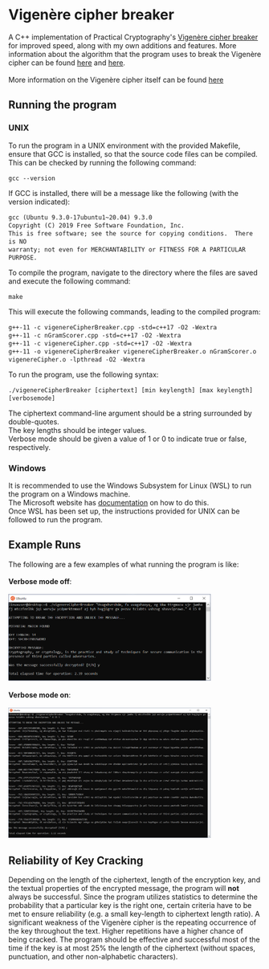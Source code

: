 # Vigenère cipher breaker

A C++ implementation of Practical Cryptography's <a href="https://github.com/jameslyons/python_cryptanalysis/blob/master/break_vigenere.py">Vigenère cipher breaker</a> for improved speed, along with my own additions and features. More information about the algorithm that the program uses to break the Vigenère cipher can be found <a href="http://practicalcryptography.com/cryptanalysis/stochastic-searching/cryptanalysis-vigenere-cipher-part-2/">here</a> and <a href="http://practicalcryptography.com/cryptanalysis/text-characterisation/quadgrams/">here</a>.<br><br>
More information on the Vigenère cipher itself can be found <a href="https://medium.com/@pushkarkadam1994/cryptography-vigen%C3%A8re-cipher-e188fcb96bae">here</a>

## Running the program
### UNIX
To run the program in a UNIX environment with the provided Makefile, ensure that GCC is installed, so that the source code files can be compiled. This can be checked by running the following command:
```
gcc --version
```
If GCC is installed, there will be a message like the following (with the version indicated):
```
gcc (Ubuntu 9.3.0-17ubuntu1~20.04) 9.3.0
Copyright (C) 2019 Free Software Foundation, Inc.
This is free software; see the source for copying conditions.  There is NO
warranty; not even for MERCHANTABILITY or FITNESS FOR A PARTICULAR PURPOSE.
```
To compile the program, navigate to the directory where the files are saved and execute the following command:
```
make
```
This will execute the following commands, leading to the compiled program:
```
g++-11 -c vigenereCipherBreaker.cpp -std=c++17 -O2 -Wextra
g++-11 -c nGramScorer.cpp -std=c++17 -O2 -Wextra
g++-11 -c vigenereCipher.cpp -std=c++17 -O2 -Wextra
g++-11 -o vigenereCipherBreaker vigenereCipherBreaker.o nGramScorer.o vigenereCipher.o -lpthread -O2 -Wextra
```
To run the program, use the following syntax:
```
./vigenereCipherBreaker [ciphertext] [min keylength] [max keylength] [verbosemode]
```
The ciphertext command-line argument should be a string surrounded by double-quotes. <br>
The key lengths should be integer values. <br>
Verbose mode should be given a value of 1 or 0 to indicate true or false, respectively.
### Windows
It is recommended to use the Windows Subsystem for Linux (WSL) to run the program on a Windows machine.<br>
The Microsoft website has <a href="https://docs.microsoft.com/en-us/windows/wsl/install-win10">documentation</a> on how to do this.<br>
Once WSL has been set up, the instructions provided for UNIX can be followed to run the program. 
## Example Runs
The following are a few examples of what running the program is like: <br><br>
**Verbose mode off**:<br><br>
<img src="https://github.com/zehadialam/vigenere-cipher-breaker/blob/main/screenshots/Example1.png" width=80%><br><br>
**Verbose mode on**:<br><br>
<img src="https://github.com/zehadialam/vigenere-cipher-breaker/blob/main/screenshots/Example2.png" width=80%>
## Reliability of Key Cracking
Depending on the length of the ciphertext, length of the encryption key, and the textual properties of the encrypted message, the program will **not** always be successful. Since the program utilizes statistics to determine the probability that a particular key is the right one, certain criteria have to be met to ensure reliability (e.g. a small key-length to ciphertext length ratio). A significant weakness of the Vigenère cipher is the repeating occurrence of the key throughout the text. Higher repetitions have a higher chance of being cracked. The program should be effective and successful most of the time if the key is at most 25% the length of the ciphertext (without spaces, punctuation, and other non-alphabetic characters).
